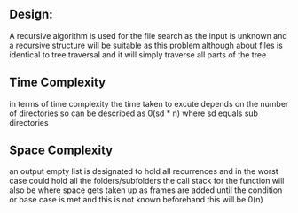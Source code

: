 ## Design:
A recursive algorithm is used for the file search as the input is unknown and a recursive structure will be suitable as this problem although about files is identical to tree traversal and it will simply traverse all parts of the tree


## Time Complexity
in terms of time complexity the time taken to excute depends on the number of directories so can be described as 0(sd * n) where sd equals sub directories

## Space Complexity
an output empty list is designated to hold all recurrences and in the worst case could hold all the folders/subfolders
the call stack for the function will also be where space gets taken up as frames are added until the condition or base case is met and this is not known beforehand this will be 0(n) 